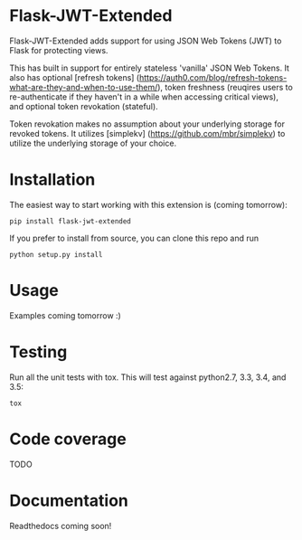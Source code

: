# Flask-JWT-Extended
Flask-JWT-Extended adds support for using JSON Web Tokens (JWT) to Flask for protecting views.

This has built in support for entirely stateless 'vanilla' JSON Web Tokens. It also has optional [refresh tokens] (https://auth0.com/blog/refresh-tokens-what-are-they-and-when-to-use-them/), token freshness (reuqires users to re-authenticate if they haven't in a while when accessing critical views), and optional token revokation (stateful).

Token revokation makes no assumption about your underlying storage for revoked tokens. It utilizes [simplekv] (https://github.com/mbr/simplekv) to utilize the underlying storage of your choice.

# Installation
The easiest way to start working with this extension is (coming tomorrow):
```
pip install flask-jwt-extended
```

If you prefer to install from source, you can clone this repo and run
```
python setup.py install
```

# Usage
Examples coming tomorrow :)

# Testing
Run all the unit tests with tox. This will test against python2.7, 3.3, 3.4, and 3.5:
```
tox
```

# Code coverage
TODO

# Documentation
Readthedocs coming soon!
